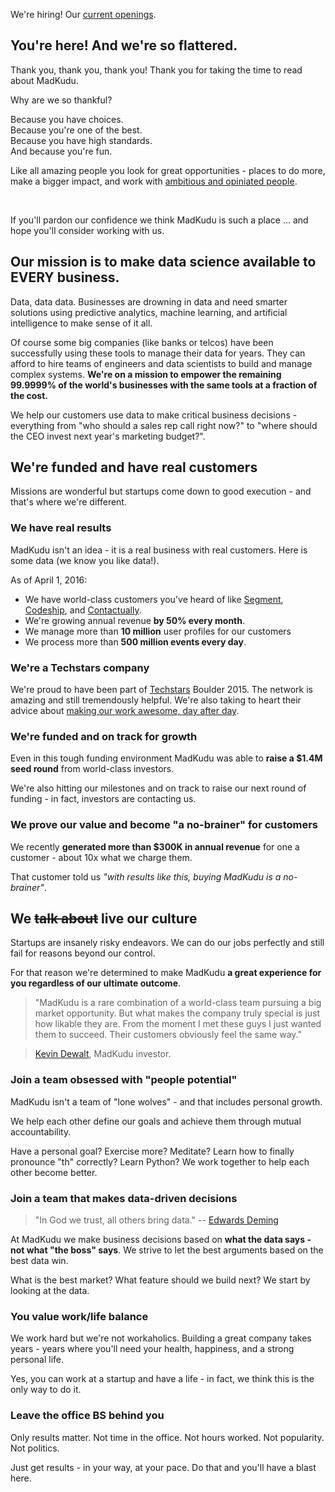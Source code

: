 We're hiring! Our [current openings](#openings).

## You're here! And we're so flattered.

Thank you, thank you, thank you! Thank you for taking the time to read about MadKudu.

Why are we so thankful?

Because you have choices.<br>
Because you're one of the best.<br>
Because you have high standards.<br>
And because you're fun.

Like all amazing people you look for great opportunities - places to do more, make a bigger impact, and work with [ambitious and opiniated people](http://www.madkudu.com/team).

<br>

If you'll pardon our confidence we think MadKudu is such a place ... and hope you'll consider working with us.


## Our mission is to make data science available to EVERY business.

Data, data data. Businesses are drowning in data and need smarter solutions using predictive analytics, machine learning, and artificial intelligence to make sense of it all.

Of course some big companies (like banks or telcos) have been successfully using these tools to manage their data for years. They can afford to hire teams of engineers and data scientists to build and manage complex systems. **We're on a mission to empower the remaining 99.9999% of the world's businesses with the same tools at a fraction of the cost.**

We help our customers use data to make critical business decisions - everything from "who should a sales rep call right now?" to "where should the CEO invest next year's marketing budget?".

## We're funded and have real customers

Missions are wonderful but startups come down to good execution - and that's where we're different.

### We have real results

MadKudu isn't an idea - it is a real business with real customers. Here is some data (we know you like data!).

As of April 1, 2016:

+ We have world-class customers you've heard of like [Segment](https://segment.com/), [Codeship](https://codeship.com/), and [Contactually](https://www.contactually.com/).
+ We're growing annual revenue **by 50% every month**.
+ We manage more than **10 million** user profiles for our customers
+ We process more than **500 million events every day**.

### We're a Techstars company

We're proud to have been part of [Techstars](http://www.techstars.com) Boulder 2015. The network is amazing and still tremendously helpful. We're also taking to heart their advice about [making our work awesome, day after day](http://www.techstars.com/content/blog/19687/).

### We're funded and on track for growth

Even in this tough funding environment MadKudu was able to **raise a $1.4M seed round** from world-class investors.

We're also hitting our milestones and on track to raise our next round of funding - in fact, investors are contacting us.

### We prove our value and become "a no-brainer" for customers

We recently **generated more than $300K in annual revenue** for one a customer - about 10x what we charge them.

That customer told us *"with results like this, buying MadKudu is a no-brainer"*.

## We ~~talk about~~ live our culture

Startups are insanely risky endeavors. We can do our jobs perfectly and still fail for reasons beyond our control.

For that reason we're determined to make MadKudu **a great experience for you regardless of our ultimate outcome**.

> "MadKudu is a rare combination of a world-class team pursuing a big market opportunity.
But what makes the company truly special is just how likable they are. From the moment I met these guys I just wanted them to succeed. Their customers obviously feel the same way."

> [Kevin Dewalt](https://angel.co/kevindewalt/), MadKudu investor.

### Join a team obsessed with "people potential"

MadKudu isn't a team of "lone wolves" - and that includes personal growth.

We help each other define our goals and achieve them through mutual accountability.

Have a personal goal? Exercise more? Meditate? Learn how to finally pronounce "th" correctly? Learn Python? We work together to help each other become better.

### Join a team that makes data-driven decisions

> "In God we trust, all others bring data."
-- [Edwards Deming](https://en.wikipedia.org/wiki/W._Edwards_Deming#Quotations_and_concepts)

At MadKudu we make business decisions based on **what the data says - not what "the boss" says**. We strive to let the best arguments based on the best data win.

What is the best market? What feature should we build next? We start by looking at the data.

### You value work/life balance

We work hard but we're not workaholics. Building a great company takes years - years where you'll need your health, happiness, and a strong personal life.

Yes, you can work at a startup and have a life - in fact, we think this is the only way to do it.

### Leave the office BS behind you

Only results matter. Not time in the office. Not hours worked. Not popularity. Not politics.

Just get results - in your way, at your pace. Do that and you'll have a blast here.
